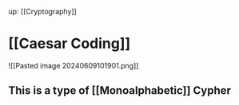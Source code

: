 up: [[Cryptography]]
# [[Caesar Coding]]
![[Pasted image 20240609101901.png]]
## This is a type of [[Monoalphabetic]] Cypher

